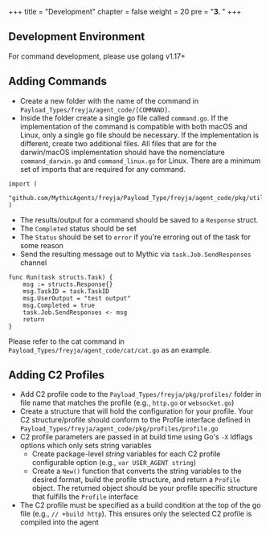 +++
title = "Development"
chapter = false
weight = 20
pre = "<b>3. </b>"
+++

## Development Environment

For command development, please use golang v1.17+

## Adding Commands

- Create a new folder with the name of the command in `Payload_Types/freyja/agent_code/[COMMAND]`.
- Inside the folder create a single go file called `command.go`. If the implementation of the command is compatible with both macOS and Linux, only a single go file should be necessary. If the implementation is different, create two additional files. All files that are for the darwin/macOS implementation should have the nomenclature `command_darwin.go` and `command_linux.go` for Linux. There are a minimum set of imports that are required for any command.
```
import (
	"github.com/MythicAgents/freyja/Payload_Type/freyja/agent_code/pkg/utils/structs"
)
```

- The results/output for a command should be saved to a `Response` struct.  
- The `Completed` status should be set
- The `Status` should be set to `error` if you're erroring out of the task for some reason
- Send the resulting message out to Mythic via `task.Job.SendResponses` channel

```
func Run(task structs.Task) {
	msg := structs.Response{}
	msg.TaskID = task.TaskID
	msg.UserOutput = "test output"
	msg.Completed = true
	task.Job.SendResponses <- msg
	return
}
```

Please refer to the cat command in `Payload_Types/freyja/agent_code/cat/cat.go` as an example.


## Adding C2 Profiles

- Add C2 profile code to the `Payload_Types/freyja/pkg/profiles/` folder in file name that matches the profile
  (e.g., `http.go` or `websocket.go`)
- Create a structure that will hold the configuration for your profile. Your C2 structure/profile should conform to
  the Profile interface defined in `Payload_Types/freyja/agent_code/pkg/profiles/profile.go`
- C2 profile parameters are passed in at build time using Go's `-X` ldflags options which only sets string variables
  - Create package-level _string_ variables for each C2 profile configurable option (e.g., `var USER_AGENT string`)
  - Create a `New()` function that converts the string variables to the desired format, build the profile structure,
    and return a `Profile` object. The returned object should be your profile specific structure that fulfills the
    `Profile` interface
- The C2 profile must be specified as a build condition at the top of the go file (e.g., `// +build http`).
  This ensures only the selected C2 profile is compiled into the agent
